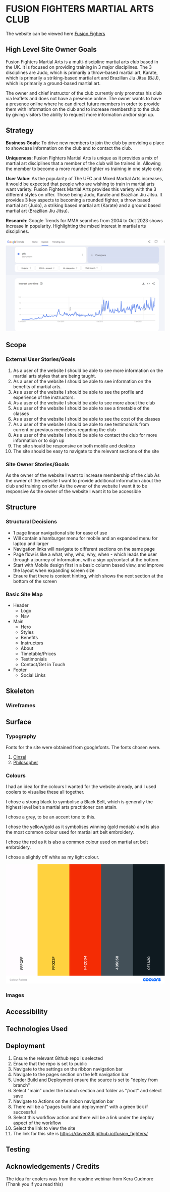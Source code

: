 # FUSION FIGHTERS MARTIAL ARTS CLUB

The website can be viewed here [Fusion Fighers](https://davep33l.github.io/fusion_fighters/)

## High Level Site Owner Goals

Fusion Fighters Martial Arts is a multi-discipline martial arts club based in the UK. It is focused on providing training in 3 major disciplines. The 3 disciplines are Judo, which is primarily a throw-based martial art, Karate, which is primarily a striking-based martial art and Brazilian Jiu Jitsu (BJJ), which is primarily a ground-based martial art. 

The owner and chief instructor of the club currently only promotes his club via leaflets and does not have a presence online. The owner wants to have a presence online where he can direct future members in order to provide them with information on the club and to increase membership to the club by giving visitors the ability to request more information and/or sign up. 

## Strategy

**Business Goals**: To drive new members to join the club by providing a place to showcase information on the club and to contact the club.

**Uniqueness**: Fusion Fighters Martial Arts is unique as it provides a mix of martial art disciplines that a member of the club will be trained in. Allowing the member to become a more rounded fighter vs training in one style only. 

**User Value**: As the popularity of The UFC and Mixed Martial Arts increases, it would be expected that people who are wishing to train in martial arts want variety. Fusion Fighters Martial Arts provides this variety with the 3 different styles on offer. Those being Judo, Karate and Brazilian Jiu Jitsu. It provides 3 key aspects to becoming a rounded fighter, a throw based martial art (Judo), a striking based martial art (Karate) and a ground based martial art (Brazilian Jiu Jitsu). 

**Research**: Google Trends for MMA searches from 2004 to Oct 2023 shows increase in popularity. Highlighting the mixed interest in martial arts disciplines.

![Google Trends information for the search term MMA between 2004 to Oct 2023](assets/readme/google-trends-mma-search.png)

## Scope

### External User Stories/Goals

1. As a user of the website I should be able to see more information on the martial arts styles that are being taught.
2. As a user of the website I should be able to see information on the benefits of martial arts.
3. As a user of the website I should be able to see the profile and experience of the instructors.
4. As a user of the website I should be able to see more about the club
5. As a user of the website I should be able to see a timetable of the classes
6. As a user of the website I should be able to see the cost of the classes
7. As a user of the website I should be able to see testimonials from current or previous memebers regarding the club
8. As a user of the website I should be able to contact the club for more information or to sign up
9. The site should be responsive on both mobile and desktop
10. The site should be easy to navigate to the relevant sections of the site


### Site Owner Stories/Goals

As the owner of the website I want to increase membership of the club
As the owner of the website I want to provide additional information about the club and training on offer
As the owner of the website I want it to be responsive
As the owner of the website I want it to be accessible

## Structure

### Structural Decisions

- 1 page linear navigational site for ease of use
- Will contain a hamburger menu for mobile and an expanded menu for laptop and larger
- Navigation links will navigate to different sections on the same page
- Page flow is like a what, why, who, why, when - which leads the user through a journey of information, with a sign up/contact at the bottom. 
- Start with Mobile design first in a basic column based view, and improve the layout when expanding screen size
- Ensure that there is content hinting, which shows the next section at the bottom of the screen

### Basic Site Map

- Header
    - Logo
    - Nav
- Main
    - Hero
    - Styles
    - Benefits
    - Instructors
    - About
    - Timetable/Prices
    - Testimonials
    - Contact/Get in Touch
- Footer
    - Social Links

## Skeleton

### Wireframes

## Surface

### Typography

Fonts for the site were obtained from googlefonts. The fonts chosen were.

1. [Cinzel](https://fonts.google.com/?query=cinzel)
2. [Philosopher](https://fonts.google.com/?query=philosopher)

### Colours

I had an idea for the colours I wanted for the website already, and I used coolers to visualise these all together.

I chose a strong black to symbolise a Black Belt, which is generally the highest level belt a martial arts practitioner can attain.

I chose a grey, to be an accent tone to this.

I chose the yellow/gold as it symbolises winning (gold medals) and is also the most common colour used for martial art belt embroidery.

I chose the red as it is also a common colour used on martial art belt embroidery. 

I chose a slightly off white as my light colour.

![Colour Palette visualised by Coolers](assets/readme/colour-palette.png)

### Images

## Accessibility

## Technologies Used

## Deployment 

1. Ensure the relevant Github repo is selected
2. Ensure that the repo is set to public
3. Navigate to the settings on the ribbon navigation bar
4. Navigate to the pages section on the left navigation bar
5. Under Build and Deployment ensure the source is set to "deploy from branch"
6. Select "main" under the branch section and folder as "/root" and select save
7. Navigate to Actions on the ribbon navigation bar
8. There will be a "pages build and deployment" with a green tick if successful
9. Select this workflow action and there will be a link under the deploy aspect of the workflow
10. Select the link to view the site
11. The link for this site is https://davep33l.github.io/fusion_fighters/

## Testing

## Acknowledgements / Credits

The idea for coolers was from the readme webinar from Kera Cudmore (Thank you if you read this)